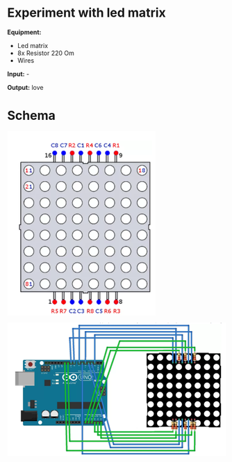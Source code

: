 # Experiment with led matrix
**Equipment:**
- Led matrix
- 8x Resistor 220 Om
- Wires

**Input:** -

**Output:** love


# Schema

![Test image](https://github.com/grigorevmp/Adrduino-projects/blob/main/Simple%20projects/Project%2020/screen1.png)

![Test image](https://github.com/grigorevmp/Adrduino-projects/blob/main/Simple%20projects/Project%2020/screen2.png)